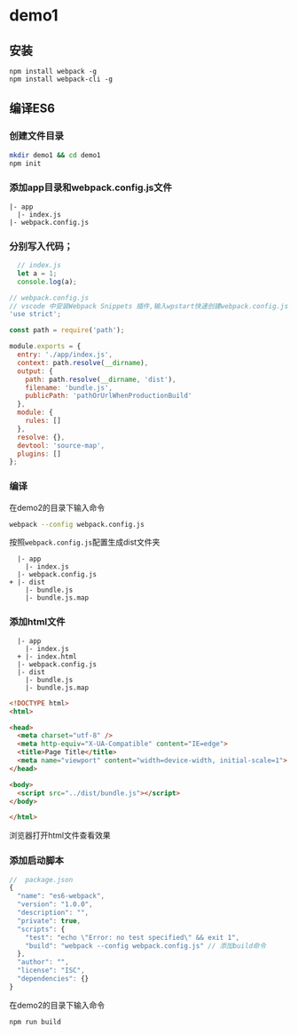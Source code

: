 # demo1

## 安装
```
npm install webpack -g
npm install webpack-cli -g
```

## 编译ES6
### 创建文件目录

```bash
mkdir demo1 && cd demo1
npm init 
```

### 添加app目录和webpack.config.js文件
```
|- app
  |- index.js
|- webpack.config.js
```

### 分别写入代码；


```js 
  // index.js
  let a = 1;
  console.log(a);
```
```js
// webpack.config.js
// vscode 中安装Webpack Snippets 插件,输入wpstart快速创建webpack.config.js文件，创建的代码如下
'use strict';

const path = require('path');

module.exports = {
  entry: './app/index.js',
  context: path.resolve(__dirname),
  output: {
    path: path.resolve(__dirname, 'dist'),
    filename: 'bundle.js',
    publicPath: 'pathOrUrlWhenProductionBuild'
  },
  module: {
    rules: []
  },
  resolve: {},
  devtool: 'source-map',
  plugins: []
};

```

### 编译
在demo2的目录下输入命令
```bash
webpack --config webpack.config.js
```
按照`webpack.config.js`配置生成dist文件夹
```
  |- app
    |- index.js
  |- webpack.config.js
+ |- dist
    |- bundle.js
    |- bundle.js.map
```
### 添加html文件
```
  |- app
    |- index.js
  + |- index.html
  |- webpack.config.js
  |- dist
    |- bundle.js
    |- bundle.js.map
```
```html
<!DOCTYPE html>
<html>

<head>
  <meta charset="utf-8" />
  <meta http-equiv="X-UA-Compatible" content="IE=edge">
  <title>Page Title</title>
  <meta name="viewport" content="width=device-width, initial-scale=1">
</head>

<body>
  <script src="../dist/bundle.js"></script>
</body>

</html>
```
浏览器打开html文件查看效果


### 添加启动脚本
```js
//  package.json
{
  "name": "es6-webpack",
  "version": "1.0.0",
  "description": "",
  "private": true,
  "scripts": {
    "test": "echo \"Error: no test specified\" && exit 1",
    "build": "webpack --config webpack.config.js" // 添加build命令
  },
  "author": "",
  "license": "ISC",
  "dependencies": {}
}

```
在demo2的目录下输入命令
```
npm run build
```